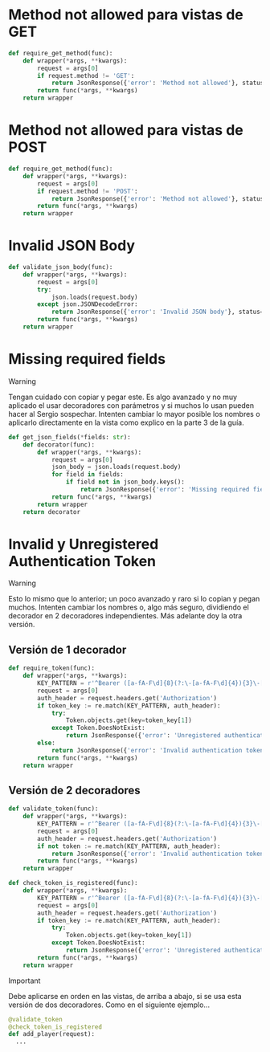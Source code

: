 # Method not allowed para vistas de GET

```py
def require_get_method(func):
    def wrapper(*args, **kwargs):
        request = args[0]
        if request.method != 'GET':
            return JsonResponse({'error': 'Method not allowed'}, status=405)
        return func(*args, **kwargs)
    return wrapper
```

# Method not allowed para vistas de POST

```py
def require_get_method(func):
    def wrapper(*args, **kwargs):
        request = args[0]
        if request.method != 'POST':
            return JsonResponse({'error': 'Method not allowed'}, status=405)
        return func(*args, **kwargs)
    return wrapper
```

# Invalid JSON Body

```py
def validate_json_body(func):
    def wrapper(*args, **kwargs):
        request = args[0]
        try:
            json.loads(request.body)
        except json.JSONDecodeError:
            return JsonResponse({'error': 'Invalid JSON body'}, status=400)
        return func(*args, **kwargs)
    return wrapper
```

# Missing required fields

> [!WARNING]
> Tengan cuidado con copiar y pegar este. Es algo avanzado y no muy aplicado el usar decoradores con parámetros y si muchos lo usan pueden hacer al Sergio sospechar. Intenten cambiar lo mayor posible los nombres o aplicarlo directamente en la vista como explico en la parte 3 de la guía.

```py
def get_json_fields(*fields: str):
    def decorator(func):
        def wrapper(*args, **kwargs):
            request = args[0]
            json_body = json.loads(request.body)
            for field in fields:
                if field not in json_body.keys():
                    return JsonResponse({'error': 'Missing required fields'}, status=400)
            return func(*args, **kwargs)
        return wrapper
    return decorator
```

# Invalid y Unregistered Authentication Token

> [!WARNING]
> Esto lo mismo que lo anterior; un poco avanzado y raro si lo copian y pegan muchos. Intenten cambiar los nombres o, algo más seguro, dividiendo el decorador en 2 decoradores independientes. Más adelante doy la otra versión.

## Versión de 1 decorador

```py
def require_token(func):
    def wrapper(*args, **kwargs):
        KEY_PATTERN = r'^Bearer ([a-fA-F\d]{8}(?:\-[a-fA-F\d]{4}){3}\-[a-fA-F\d]{12})$'
        request = args[0]
        auth_header = request.headers.get('Authorization')
        if token_key := re.match(KEY_PATTERN, auth_header):
            try:
                Token.objects.get(key=token_key[1])
            except Token.DoesNotExist:
                return JsonResponse({'error': 'Unregistered authentication token'}, status=401)
        else:
            return JsonResponse({'error': 'Invalid authentication token'}, status=400)
        return func(*args, **kwargs)
    return wrapper
```

## Versión de 2 decoradores

```py
def validate_token(func):
    def wrapper(*args, **kwargs):
        KEY_PATTERN = r'^Bearer ([a-fA-F\d]{8}(?:\-[a-fA-F\d]{4}){3}\-[a-fA-F\d]{12})$'
        request = args[0]
        auth_header = request.headers.get('Authorization')
        if not token := re.match(KEY_PATTERN, auth_header):
            return JsonResponse({'error': 'Invalid authentication token'}, status=400)
        return func(*args, **kwargs)
    return wrapper

def check_token_is_registered(func):
    def wrapper(*args, **kwargs):
        KEY_PATTERN = r'^Bearer ([a-fA-F\d]{8}(?:\-[a-fA-F\d]{4}){3}\-[a-fA-F\d]{12})$'
        request = args[0]
        auth_header = request.headers.get('Authorization')
        if token_key := re.match(KEY_PATTERN, auth_header):
            try:
                Token.objects.get(key=token_key[1])
            except Token.DoesNotExist:
                return JsonResponse({'error': 'Unregistered authentication token'}, status=401)
        return func(*args, **kwargs)
    return wrapper
```

> [!IMPORTANT]
> Debe aplicarse en orden en las vistas, de arriba a abajo, si se usa esta versión de dos decoradores. Como en el siguiente ejemplo...

```py
@validate_token
@check_token_is_registered
def add_player(request):
  ...
```
